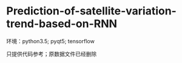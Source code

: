 # Prediction-of-satellite-variation-trend-based-on-RNN

环境：python3.5; pyqt5; tensorflow

只提供代码参考；原数据文件已经删除

